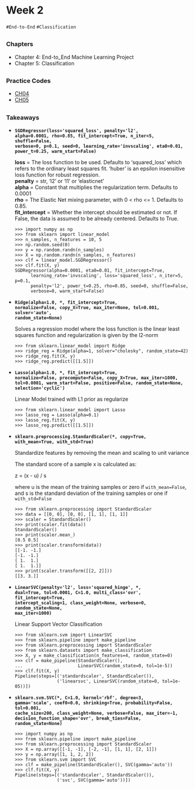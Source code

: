 # Week 2
`#End-to-End` `#Classification`

##

### Chapters
- Chapter 4: End-to_End Machine Learning Project
- Chapter 5: Classification 

##

### Practice Codes
- [CH04](./codes/CH04_training_models.ipynb)
- [CH05](./codes/CH05_support_vector_machines.ipynb)

##

### Takeaways
- <code>**SGDRegressor(loss='squared_loss', penalty='l2', alpha=0.0001, rho=0.85, fit_intercept=True, n_iter=5, shuffle=False, verbose=0, p=0.1, seed=0, learning_rate='invscaling', eta0=0.01, power_t=0.25, warm_start=False)**</code>

  **loss** = The loss function to be used. Defaults to ‘squared_loss’ which refers to the ordinary least squares fit. ‘huber’ is an epsilon insensitive loss function for robust regression.\
  **penalty** = str, ‘l2’ or ‘l1’ or ‘elasticnet’\
  **alpha** = Constant that multiplies the regularization term. Defaults to 0.0001\
  **rho** = The Elastic Net mixing parameter, with 0 < rho <= 1. Defaults to 0.85.\
  **fit_intercept** = Whether the intercept should be estimated or not. If False, the data is assumed to be already centered. Defaults to True.
  
  ```
  >>> import numpy as np
  >>> from sklearn import linear_model
  >>> n_samples, n_features = 10, 5
  >>> np.random.seed(0)
  >>> y = np.random.randn(n_samples)
  >>> X = np.random.randn(n_samples, n_features)
  >>> clf = linear_model.SGDRegressor()
  >>> clf.fit(X, y)
  SGDRegressor(alpha=0.0001, eta0=0.01, fit_intercept=True,
        learning_rate='invscaling', loss='squared_loss', n_iter=5, p=0.1,
        penalty='l2', power_t=0.25, rho=0.85, seed=0, shuffle=False,
        verbose=0, warm_start=False)  
  ```
  
- <code>**Ridge(alpha=1.0, *, fit_intercept=True, normalize=False, copy_X=True, max_iter=None, tol=0.001, solver='auto', random_state=None)**</code>
  
  Solves a regression model where the loss function is the linear least squares function and regularization is given by the l2-norm
  
  ```
  >>> from sklearn.linear_model import Ridge
  >>> ridge_reg = Ridge(alpha=1, solver="cholesky", random_state=42)
  >>> ridge_reg.fit(X, y)
  >>> ridge_reg.predict([[1.5]])
  ```
- <code>**Lasso(alpha=1.0, *, fit_intercept=True, normalize=False, precompute=False, copy_X=True, max_iter=1000, tol=0.0001, warm_start=False, positive=False, random_state=None, selection='cyclic')**</code>

  Linear Model trained with L1 prior as regularize
  
  ```
  >>> from sklearn.linear_model import Lasso
  >>> lasso_reg = Lasso(alpha=0.1)
  >>> lasso_reg.fit(X, y)
  >>> lasso_reg.predict([[1.5]])
  ```
- <code>**sklearn.preprocessing.StandardScaler(*, copy=True, with_mean=True, with_std=True)**</code>

  Standardize features by removing the mean and scaling to unit variance
  
  The standard score of a sample x is calculated as:

  z = (x - u) / s

  where u is the mean of the training samples or zero if `with_mean=False`, and s is the standard deviation of the training samples or one if `with_std=False`
  
  ```
  >>> from sklearn.preprocessing import StandardScaler
  >>> data = [[0, 0], [0, 0], [1, 1], [1, 1]]
  >>> scaler = StandardScaler()
  >>> print(scaler.fit(data))
  StandardScaler()
  >>> print(scaler.mean_)
  [0.5 0.5]
  >>> print(scaler.transform(data))
  [[-1. -1.]
  [-1. -1.]
  [ 1.  1.]
  [ 1.  1.]]
  >>> print(scaler.transform([[2, 2]]))
  [[3. 3.]]
  ```

- <code>**LinearSVC(penalty='l2', loss='squared_hinge', *, dual=True, tol=0.0001, C=1.0, multi_class='ovr', fit_intercept=True, intercept_scaling=1, class_weight=None, verbose=0, random_state=None, max_iter=1000)**</code>

  Linear Support Vector Classification

  ```
  >>> from sklearn.svm import LinearSVC
  >>> from sklearn.pipeline import make_pipeline
  >>> from sklearn.preprocessing import StandardScaler
  >>> from sklearn.datasets import make_classification
  >>> X, y = make_classification(n_features=4, random_state=0)
  >>> clf = make_pipeline(StandardScaler(),
  ...                     LinearSVC(random_state=0, tol=1e-5))
  >>> clf.fit(X, y)
  Pipeline(steps=[('standardscaler', StandardScaler()),
                  ('linearsvc', LinearSVC(random_state=0, tol=1e-05))])
  ```
  
- <code>**sklearn.svm.SVC(*, C=1.0, kernel='rbf', degree=3, gamma='scale', coef0=0.0, shrinking=True, probability=False, tol=0.001, cache_size=200, class_weight=None, verbose=False, max_iter=-1, decision_function_shape='ovr', break_ties=False, random_state=None)**</code>

  ```
  >>> import numpy as np
  >>> from sklearn.pipeline import make_pipeline
  >>> from sklearn.preprocessing import StandardScaler
  >>> X = np.array([[-1, -1], [-2, -1], [1, 1], [2, 1]])
  >>> y = np.array([1, 1, 2, 2])
  >>> from sklearn.svm import SVC
  >>> clf = make_pipeline(StandardScaler(), SVC(gamma='auto'))
  >>> clf.fit(X, y)
  Pipeline(steps=[('standardscaler', StandardScaler()),
                  ('svc', SVC(gamma='auto'))])
  ```
  

